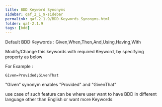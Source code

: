 ```yaml
---
title: BDD Keyword Synonyms
sidebar: qaf_2_1_9-sidebar
permalink: qaf-2.1.9/BDD_Keywords_Synonyms.html
folder: qaf-2.1.9
tags: [bdd]
---
```


Default BDD Keywords : Given,When,Then,And,Using,Having,With

Modify/Change this keywords with required Keyword, by specifying property as below

For Example :

``` 
Given=Provided;GivenThat
```

"Given“ synonym enables "Provided" and "GivenThat"

use case of such feature can be where user want to have BDD in different language other than English or want more Keywords
